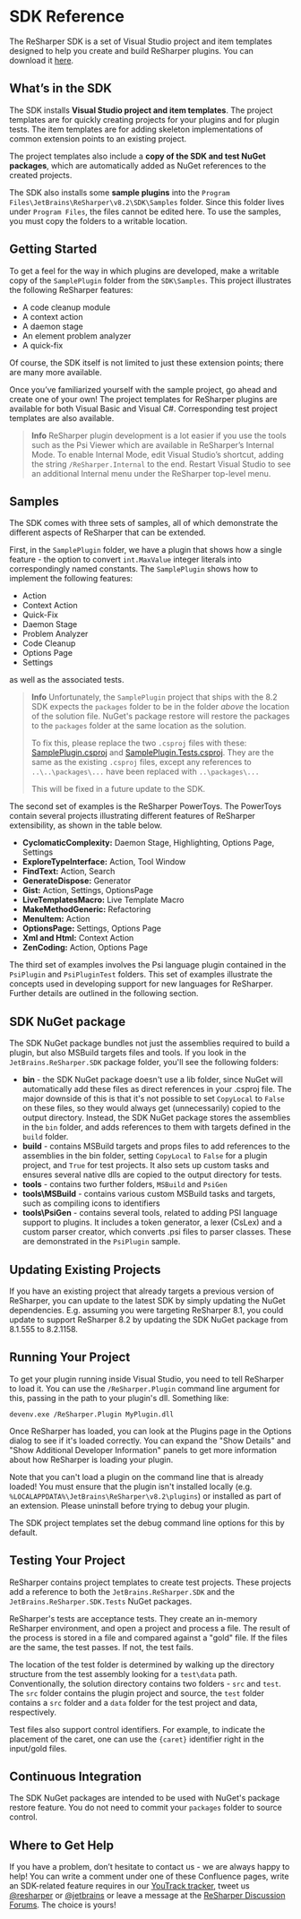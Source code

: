 # SDK Reference

The ReSharper SDK is a set of Visual Studio project and item templates designed to help you create and build ReSharper plugins. You can download it [here](http://www.jetbrains.com/resharper/download/).

## What’s in the SDK

The SDK installs **Visual Studio project and item templates**. The project templates are for quickly creating projects for your plugins and for plugin tests. The item templates are for adding skeleton implementations of common extension points to an existing project.

The project templates also include a **copy of the SDK and test NuGet packages**, which are automatically added as NuGet references to the created projects.

The SDK also installs some **sample plugins** into the `Program Files\JetBrains\ReSharper\v8.2\SDK\Samples` folder. Since this folder lives under `Program Files`, the files cannot be edited here. To use the samples, you must copy the folders to a writable location.

## Getting Started

To get a feel for the way in which plugins are developed, make a writable copy of the `SamplePlugin` folder from the `SDK\Samples`. This project illustrates the following ReSharper features:

* A code cleanup module
* A context action
* A daemon stage
* An element problem analyzer
* A quick-fix

Of course, the SDK itself is not limited to just these extension points; there are many more available.

Once you’ve familiarized yourself with the sample project, go ahead and create one of your own! The project templates for ReSharper plugins are available for both Visual Basic and Visual C#. Corresponding test project templates are also available.

> **Info** ReSharper plugin development is a lot easier if you use the tools such as the Psi Viewer which are available in ReSharper’s Internal Mode. To enable Internal Mode, edit Visual Studio’s shortcut, adding the string `/ReSharper.Internal` to the end. Restart Visual Studio to see an additional Internal menu under the ReSharper top-level menu.

## Samples

The SDK comes with three sets of samples, all of which demonstrate the different aspects of ReSharper that can be extended.

First, in the `SamplePlugin` folder, we have a plugin that shows how a single feature - the option to convert `int.MaxValue` integer literals into correspondingly named constants. The `SamplePlugin` shows how to implement the following features:

* Action
* Context Action
* Quick-Fix
* Daemon Stage
* Problem Analyzer
* Code Cleanup
* Options Page
* Settings

as well as the associated tests.

> **Info** Unfortunately, the `SamplePlugin` project that ships with the 8.2 SDK expects the `packages` folder to be in the folder *above* the location of the solution file. NuGet's package restore will restore the packages to the `packages` folder at the same location as the solution.
>
> To fix this, please replace the two `.csproj` files with these: [SamplePlugin.csproj](SamplePlugin.csproj) and [SamplePlugin.Tests.csproj](SamplePlugin.Tests.csproj). They are the same as the existing `.csproj` files, except any references to `..\..\packages\...` have been replaced with `..\packages\...`
>
> This will be fixed in a future update to the SDK.

The second set of examples is the ReSharper PowerToys. The PowerToys contain several projects illustrating different features of ReSharper extensibility, as shown in the table below.

* **CyclomaticComplexity:** Daemon Stage, Highlighting, Options Page, Settings
* **ExploreTypeInterface:** Action, Tool Window
* **FindText:** Action, Search
* **GenerateDispose:** Generator
* **Gist:** Action, Settings, OptionsPage
* **LiveTemplatesMacro:** Live Template Macro
* **MakeMethodGeneric:** Refactoring
* **MenuItem:** Action
* **OptionsPage:** Settings, Options Page
* **Xml and Html:** Context Action
* **ZenCoding:** Action, Options Page

The third set of examples involves the Psi language plugin contained in the `PsiPlugin` and `PsiPluginTest` folders. This set of examples illustrate the concepts used in developing support for new languages for ReSharper. Further details are outlined in the following section.

## SDK NuGet package

The SDK NuGet package bundles not just the assemblies required to build a plugin, but also MSBuild targets files and tools. If you look in the `JetBrains.ReSharper.SDK` package folder, you'll see the following folders:

* **bin** - the SDK NuGet package doesn't use a lib folder, since NuGet will automatically add these files as direct references in your .csproj file. The major downside of this is that it's not possible to set `CopyLocal` to `False` on these files, so they would always get (unnecessarily) copied to the output directory. Instead, the SDK NuGet package stores the assemblies in the `bin` folder, and adds references to them with targets defined in the `build` folder.
* **build** - contains MSBuild targets and props files to add references to the assemblies in the bin folder, setting `CopyLocal` to `False` for a plugin project, and `True` for test projects. It also sets up custom tasks and ensures several native dlls are copied to the output directory for tests.
* **tools** - contains two further folders, `MSBuild` and `PsiGen`
* **tools\MSBuild** - contains various custom MSBuild tasks and targets, such as compiling icons to identifiers
* **tools\PsiGen** - contains several tools, related to adding PSI language support to plugins. It includes a token generator, a lexer (CsLex) and a custom parser creator, which converts .psi files to parser classes. These are demonstrated in the `PsiPlugin` sample.

## Updating Existing Projects

If you have an existing project that already targets a previous version of ReSharper, you can update to the latest SDK by simply updating the NuGet dependencies. E.g. assuming you were targeting ReSharper 8.1, you could update to support ReSharper 8.2 by updating the SDK NuGet package from 8.1.555 to 8.2.1158.

## Running Your Project

To get your plugin running inside Visual Studio, you need to tell ReSharper to load it. You can use the `/ReSharper.Plugin` command line argument for this, passing in the path to your plugin's dll. Something like:

    devenv.exe /ReSharper.Plugin MyPlugin.dll

Once ReSharper has loaded, you can look at the Plugins page in the Options dialog to see if it's loaded correctly. You can expand the "Show Details" and "Show Additional Developer Information" panels to get more information about how ReSharper is loading your plugin.

Note that you can't load a plugin on the command line that is already loaded! You must ensure that the plugin isn't installed locally (e.g. `%LOCALAPPDATA%\JetBrains\ReSharper\v8.2\plugins`) or installed as part of an extension. Please uninstall before trying to debug your plugin.

The SDK project templates set the debug command line options for this by default.

## Testing Your Project

ReSharper contains project templates to create test projects. These projects add a reference to both the `JetBrains.ReSharper.SDK` and the `JetBrains.ReSharper.SDK.Tests` NuGet packages.

ReSharper's tests are acceptance tests. They create an in-memory ReSharper environment, and open a project and process a file. The result of the process is stored in a file and compared against a "gold" file. If the files are the same, the test passes. If not, the test fails.

The location of the test folder is determined by walking up the directory structure from the test assembly looking for a `test\data` path. Conventionally, the solution directory contains two folders - `src` and `test`. The `src` folder contains the plugin project and source, the `test` folder contains a `src` folder and a `data` folder for the test project and data, respectively.

Test files also support control identifiers. For example, to indicate the placement of the caret, one can use the `{caret}` identifier right in the input/gold files.

## Continuous Integration

The SDK NuGet packages are intended to be used with NuGet's package restore feature. You do not need to commit your `packages` folder to source control.

## Where to Get Help

If you have a problem, don’t hesitate to contact us - we are always happy to help! You can write a comment under one of these Confluence pages, write an SDK-related feature requires in our [YouTrack tracker](http://youtrack.jetbrains.net/dashboard), tweet us [@resharper](http://twitter.com/resharper) or [@jetbrains](http://twitter.com/jetbrains) or leave a message at the [ReSharper Discussion Forums](http://devnet.jetbrains.net/community/resharper/resharper_community?view=discussions). The choice is yours!

